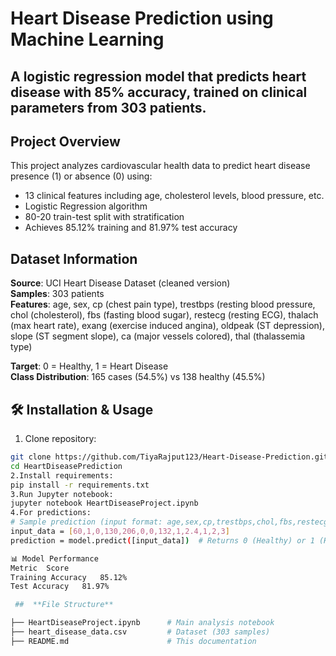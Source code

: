# Heart Disease Prediction using Machine Learning

A logistic regression model that predicts heart disease with 85% accuracy, trained on clinical parameters from 303 patients.
----
##  Project Overview
This project analyzes cardiovascular health data to predict heart disease presence (1) or absence (0) using:
- 13 clinical features including age, cholesterol levels, blood pressure, etc.
- Logistic Regression algorithm
- 80-20 train-test split with stratification
- Achieves 85.12% training and 81.97% test accuracy

##  Dataset Information

**Source**: UCI Heart Disease Dataset (cleaned version)  
**Samples**: 303 patients  
**Features**: age, sex, cp (chest pain type), trestbps (resting blood pressure,
chol (cholesterol), fbs (fasting blood sugar), restecg (resting ECG),
thalach (max heart rate), exang (exercise induced angina),
oldpeak (ST depression), slope (ST segment slope),
ca (major vessels colored), thal (thalassemia type)

**Target**: 0 = Healthy, 1 = Heart Disease  
**Class Distribution**: 165 cases (54.5%) vs 138 healthy (45.5%)

## 🛠️ Installation & Usage

1. Clone repository:
```bash
git clone https://github.com/TiyaRajput123/Heart-Disease-Prediction.git
cd HeartDiseasePrediction
2.Install requirements:
pip install -r requirements.txt
3.Run Jupyter notebook:
jupyter notebook HeartDiseaseProject.ipynb
4.For predictions:
# Sample prediction (input format: age,sex,cp,trestbps,chol,fbs,restecg,thalach,exang,oldpeak,slope,ca,thal)
input_data = [60,1,0,130,206,0,0,132,1,2.4,1,2,3]
prediction = model.predict([input_data])  # Returns 0 (Healthy) or 1 (Heart Disease)

📊 Model Performance
Metric	Score
Training Accuracy	85.12%
Test Accuracy	81.97%

 ##  **File Structure**

├── HeartDiseaseProject.ipynb      # Main analysis notebook
├── heart_disease_data.csv         # Dataset (303 samples)
├── README.md                      # This documentation
